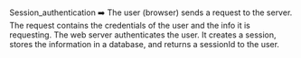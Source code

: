 Session_authentication ➡️ The user (browser) sends a request to the server. The request contains the credentials of the user and the info it is requesting. The web server authenticates the user. It creates a session, stores the information in a database, and returns a sessionId to the user.

